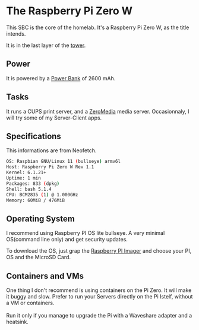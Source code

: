 # The Raspberry Pi Zero W
This SBC is the core of the homelab. It's a Raspberry Pi Zero W, as the title intends.

It is in the last layer of the [tower](../Documentation/HARDWARE.md#tower).

## Power
It is powered by a [Power Bank](../Documentation/HARDWARE.md#material) of 2600 mAh.

## Tasks
It runs a CUPS print server, and a [ZeroMedia](https://github.com/FBDev64/ZeroMedia) media server.
Occasionnaly, I will try some of my Server-Client apps.

## Specifications
This informations are from Neofetch.
```bash
OS: Raspbian GNU/Linux 11 (bullseye) armv6l
Host: Raspberry Pi Zero W Rev 1.1
Kernel: 6.1.21+
Uptime: 1 min
Packages: 833 (dpkg)
Shell: bash 5.1.4
CPU: BCM2835 (1) @ 1.000GHz
Memory: 60MiB / 476MiB
```
## Operating System
I recommend using Raspberry PI OS lite bullseye. A very minimal OS(command line only) and get security updates.

To download the OS, just grap the [Raspberry PI Imager](https://www.raspberrypi.com/software/) and choose your PI, OS and the MicroSD Card.
## Containers and VMs
One thing I don't recommend is using containers on the Pi Zero. It will make it buggy and slow.
Prefer to run your Servers directly on the Pi Istelf, without a VM or containers.<br>
<br>Run it only if you manage to upgrade the Pi with a Waveshare adapter and a heatsink.